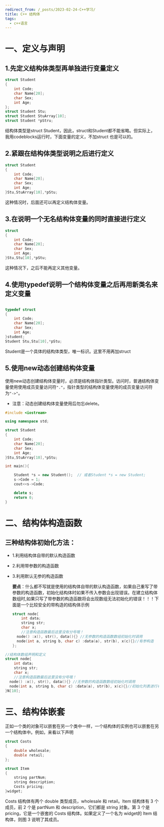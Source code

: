 ```yaml
---
redirect_from: /_posts/2023-02-24-C++学习/
title: C++ 结构体
tags:
  - c++语言
---
```



# 一、定义与声明

## 1.先定义结构体类型再单独进行变量定义

```c++
struct Student
{
    int Code;
    char Name[20];
    char Sex;
    int Age;
};
struct Student Stu;
struct Student StuArray[10];
struct Student *pStru;
```

结构体类型是struct Student，因此，struct和Student都不能省略。但实际上，我用codeblocks运行时，下面变量的定义，不加struct 也是可以的。

## 2.紧跟在结构体类型说明之后进行定义

```c++
struct Student
{
    int Code;
    char Name[20];
    char Sex;
    int Age;
}Stu,StuArray[10],*pStu;
```

这种情况时，后面还可以再定义结构体变量。

## 3.在说明一个无名结构体变量的同时直接进行定义

```C++
struct
{
    int Code;
    char Name[20];
    char Sex;
    int Age;
}Stu,Stu[10],*pStu;
```

这种情况下，之后不能再定义其他变量。

## 4.使用typedef说明一个结构体变量之后再用新类名来定义变量

```C++

typedef struct
{
    int Code;
    char Name[20];
    char Sex;
    int Age;
}student;
Student Stu,Stu[10],*pStu;
```

Student是一个具体的结构体类型，唯一标识。这里不用再加struct

## 5.使用new动态创建结构体变量

使用new动态创建结构体变量时，必须是结构体指针类型。访问时，普通结构体变量使用使用成员变量访问符`"."`，指针类型的结构体变量使用的成员变量访问符为`"->"`。

- 注意：动态创建结构体变量使用后勿忘delete。

```c++
#include <iostream>

using namespace std;

struct Student
{
    int Code;
    char Name[20];
    char Sex;
    int Age;
}Stu,StuArray[10],*pStu;

int main(){

    Student *s = new Student();  // 或者Student *s = new Student;
    s->Code = 1;
    cout<<s->Code;

    delete s;
    return 0;
}
```

# 二、结构体构造函数

## 三种结构体初始化方法：

- 1.利用结构体自带的默认构造函数

- 2.利用带参数的构造函数

- 3.利用默认无参的构造函数

  

  **要点**：什么都不写就是使用的结构体自带的默认构造函数，如果自己重写了带参数的构造函数，初始化结构体时如果不传入参数会出现错误。在建立结构体数组时,如果只写了带参数的构造函数将会出现数组无法初始化的错误！！！下面是一个比较安全的带构造的结构体示例

  ```c++
  struct node{
      int data;
      string str;
      char x;
      //注意构造函数最后这里没有分号哦！
    node() :x(), str(), data(){} //无参数的构造函数数组初始化时调用
    node(int a, string b, char c) :data(a), str(b), x(c){}//有参构造
  };	
  ```

```c++
//结构体数组声明和定义
struct node{
    int data;
    string str;
    char x;
    //注意构造函数最后这里没有分号哦！
  node() :x(), str(), data(){} //无参数的构造函数数组初始化时调用
  node(int a, string b, char c) :data(a), str(b), x(c){}//初始化列表进行有参构造
}N[10];
```

# 三、结构体嵌套

正如一个类的对象可以嵌套在另一个类中一样，一个结构体的实例也可以嵌套在另一个结构体中。例如，来看以下声明

```c++
struct Costs
{
    double wholesale;
    double retail;
};

struct Item
{
    string partNum;
    string description;
    Costs pricing;
}widget;
```

Costs 结构体有两个 double 类型成员，wholesale 和 retail。Item 结构体有 3 个成员，前 2 个是 partNum 和 description，它们都是 string 对象。第 3 个是 pricing，它是一个嵌套的 Costs 结构体。如果定义了一个名为 widget的 Item 结构体，则图 3 说明了其成员。
